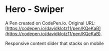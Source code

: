 # Hero - Swiper

A Pen created on CodePen.io. Original URL: [https://codepen.io/davidklotz11/pen/KQeKaB](https://codepen.io/davidklotz11/pen/KQeKaB).

Responsive content slider that stacks on mobile